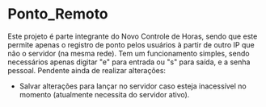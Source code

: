 # Ponto_Remoto
Este projeto é parte integrante do Novo Controle de Horas, sendo que este permite apenas o registro de ponto pelos usuários à partir de outro IP que não o servidor (na mesma rede).
Tem um funcionamento simples, sendo necessários apenas digitar "e" para entrada ou "s" para saída, e a senha pessoal.
Pendente ainda de realizar alterações:
  - Salvar alterações para lançar no servidor caso esteja inacessível no momento (atualmente necessita do servidor ativo).
